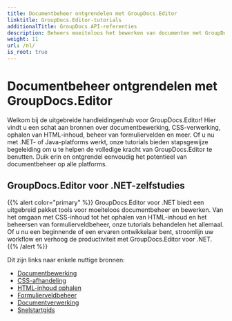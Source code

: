 ```yaml
---
title: Documentbeheer ontgrendelen met GroupDocs.Editor
linktitle: GroupDocs.Editor-tutorials
additionalTitle: GroupDocs API-referenties
description: Beheers moeiteloos het bewerken van documenten met GroupDocs.Editor voor .NET en Java. Stroomlijn de workflow, beheer CSS, haal HTML-inhoud op en meer!
weight: 11
url: /nl/
is_root: true
---
```


# Documentbeheer ontgrendelen met GroupDocs.Editor


Welkom bij de uitgebreide handleidingenhub voor GroupDocs.Editor! Hier vindt u een schat aan bronnen over documentbewerking, CSS-verwerking, ophalen van HTML-inhoud, beheer van formuliervelden en meer. Of u nu met .NET- of Java-platforms werkt, onze tutorials bieden stapsgewijze begeleiding om u te helpen de volledige kracht van GroupDocs.Editor te benutten. Duik erin en ontgrendel eenvoudig het potentieel van documentbeheer op alle platforms.


## GroupDocs.Editor voor .NET-zelfstudies
{{% alert color="primary" %}}
GroupDocs.Editor voor .NET biedt een uitgebreid pakket tools voor moeiteloos documentbeheer en bewerken. Van het omgaan met CSS-inhoud tot het ophalen van HTML-inhoud en het beheersen van formulierveldbeheer, onze tutorials behandelen het allemaal. Of u nu een beginnende of een ervaren ontwikkelaar bent, stroomlijn uw workflow en verhoog de productiviteit met GroupDocs.Editor voor .NET.
{{% /alert %}}

Dit zijn links naar enkele nuttige bronnen:
 
- [Documentbewerking](./net/document-editing/)
- [CSS-afhandeling](./net/css-handling/)
- [HTML-inhoud ophalen](./net/html-content-retrieval/)
- [Formulierveldbeheer](./net/form-field-management/)
- [Documentverwerking](./net/document-processing/)
- [Snelstartgids](./net/quick-start-guide/)